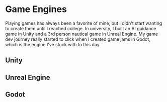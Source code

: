 # Game Engines

Playing games has always been a favorite of mine, but I didn't start wanting to create them until I reached college. In university, I built an AI guidance game in Unity and a 3rd person nautical game in Unreal Engine. My game dev journey really started to click when I created game jams in Godot, which is the engine I've stuck with to this day.

## Unity

## Unreal Engine

## Godot
